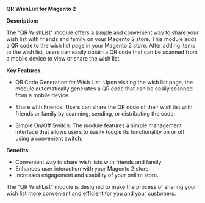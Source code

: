 **QR WishList for Magento 2**

**Description:**

The "QR WishList" module offers a simple and convenient way to share your wish list with friends and family on your Magento 2 store. This module adds a QR code to the wish list page in your Magento 2 store. After adding items to the wish list, users can easily obtain a QR code that can be scanned from a mobile device to view or share the wish list.

**Key Features:**

- QR Code Generation for Wish List: Upon visiting the wish list page, the module automatically generates a QR code that can be easily scanned from a mobile device.

- Share with Friends: Users can share the QR code of their wish list with friends or family by scanning, sending, or distributing the code.

- Simple On/Off Switch: The module features a simple management interface that allows users to easily toggle its functionality on or off using a convenient switch.

**Benefits:**
- Convenient way to share wish lists with friends and family.
- Enhances user interaction with your Magento 2 store.
- Increases engagement and usability of your online store.


The "QR WishList" module is designed to make the process of sharing your wish list more convenient and efficient for you and your customers.

